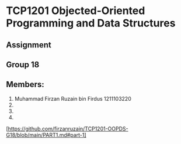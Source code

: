 # TCP1201 Objected-Oriented Programming and Data Structures
## Assignment
## Group 18
## Members:
1. Muhammad Firzan Ruzain bin Firdus 1211103220
2.
3.
4.
[https://github.com/firzanruzain/TCP1201-OOPDS-G18/blob/main/PART1.md#part-1]
